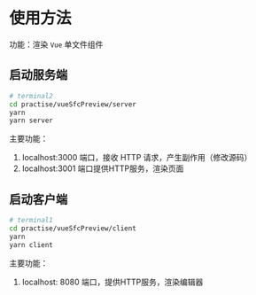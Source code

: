 # 使用方法

功能：渲染 `Vue` 单文件组件

## 启动服务端

```sh
# terminal2
cd practise/vueSfcPreview/server
yarn
yarn server
```

主要功能：
1. localhost:3000 端口，接收 HTTP 请求，产生副作用（修改源码）
2. localhost:3001 端口提供HTTP服务，渲染页面

## 启动客户端

```sh
# terminal1
cd practise/vueSfcPreview/client
yarn
yarn client
```

主要功能：
1. localhost: 8080 端口，提供HTTP服务，渲染编辑器
